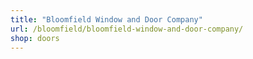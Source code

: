 ```yaml
---
title: "Bloomfield Window and Door Company"
url: /bloomfield/bloomfield-window-and-door-company/
shop: doors
---
```

